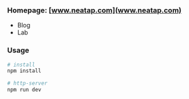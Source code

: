 ### Homepage: [www.neatap.com](www.neatap.com)

- Blog
- Lab

### Usage

```bash
# install
npm install

# http-server
npm run dev
```

